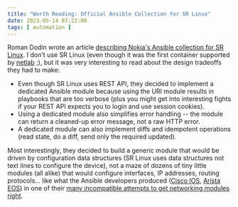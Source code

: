 ```yaml
---
title: "Worth Reading: Official Ansible Collection for SR Linux"
date: 2023-05-14 07:22:00
tags: [ automation ]
---
```

Roman Dodin wrote an article [describing Nokia's Ansible collection for SR Linux](https://learn.srlinux.dev/blog/2023/official-ansible-collection-for-sr-linux/). I don't use SR Linux (even though it was the first container supported by [netlab](https://netsim-tools.readthedocs.io/en/latest/) ;), but it was very interesting to read about the design tradeoffs they had to make:
<!--more-->
* Even though SR Linux uses REST API, they decided to implement a dedicated Ansible module because using the URI module results in playbooks that are too verbose (plus you might get into interesting fights if your REST API expects you to login and use session cookies).
* Using a dedicated module also simplifies error handling -- the module can return a cleaned-up error message, not a raw HTTP error.
* A dedicated module can also implement diffs and idempotent operations (read state, do a diff, send only the required updated).

Most interestingly, they decided to build a generic module that would be driven by configuration data structures (SR Linux uses data structures not text lines to configure the device), not a maze of dozens of tiny little modules (all alike) that would configure interfaces, IP addresses, routing protocols... like what the Ansible developers produced ([Cisco IOS](https://docs.ansible.com/ansible/latest/collections/cisco/ios/index.html), [Arista EOS](https://docs.ansible.com/ansible/latest/collections/arista/eos/index.html)) in one of their [many  incompatible attempts to get networking modules right](https://blog.ipspace.net/2019/09/measure-twice-cut-once-ansible.html).
